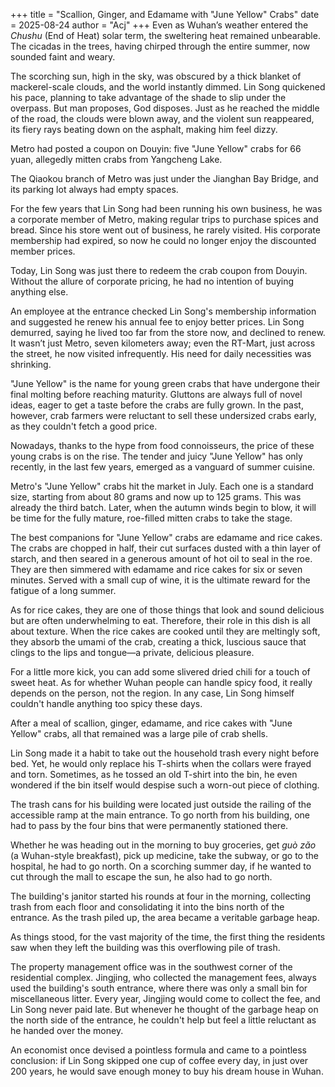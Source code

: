 +++
title = "Scallion, Ginger, and Edamame with "June Yellow" Crabs"
date = 2025-08-24
author = "Acj"
+++
Even as Wuhan’s weather entered the *Chushu* (End of Heat) solar term, the sweltering heat remained unbearable. The cicadas in the trees, having chirped through the entire summer, now sounded faint and weary.

The scorching sun, high in the sky, was obscured by a thick blanket of mackerel-scale clouds, and the world instantly dimmed. Lin Song quickened his pace, planning to take advantage of the shade to slip under the overpass. But man proposes, God disposes. Just as he reached the middle of the road, the clouds were blown away, and the violent sun reappeared, its fiery rays beating down on the asphalt, making him feel dizzy.

Metro had posted a coupon on Douyin: five "June Yellow" crabs for 66 yuan, allegedly mitten crabs from Yangcheng Lake.

The Qiaokou branch of Metro was just under the Jianghan Bay Bridge, and its parking lot always had empty spaces.

For the few years that Lin Song had been running his own business, he was a corporate member of Metro, making regular trips to purchase spices and bread. Since his store went out of business, he rarely visited. His corporate membership had expired, so now he could no longer enjoy the discounted member prices.

Today, Lin Song was just there to redeem the crab coupon from Douyin. Without the allure of corporate pricing, he had no intention of buying anything else.

An employee at the entrance checked Lin Song's membership information and suggested he renew his annual fee to enjoy better prices. Lin Song demurred, saying he lived too far from the store now, and declined to renew. It wasn’t just Metro, seven kilometers away; even the RT-Mart, just across the street, he now visited infrequently. His need for daily necessities was shrinking.

"June Yellow" is the name for young green crabs that have undergone their final molting before reaching maturity. Gluttons are always full of novel ideas, eager to get a taste before the crabs are fully grown. In the past, however, crab farmers were reluctant to sell these undersized crabs early, as they couldn't fetch a good price.

Nowadays, thanks to the hype from food connoisseurs, the price of these young crabs is on the rise. The tender and juicy "June Yellow" has only recently, in the last few years, emerged as a vanguard of summer cuisine.

Metro's "June Yellow" crabs hit the market in July. Each one is a standard size, starting from about 80 grams and now up to 125 grams. This was already the third batch. Later, when the autumn winds begin to blow, it will be time for the fully mature, roe-filled mitten crabs to take the stage.

The best companions for "June Yellow" crabs are edamame and rice cakes. The crabs are chopped in half, their cut surfaces dusted with a thin layer of starch, and then seared in a generous amount of hot oil to seal in the roe. They are then simmered with edamame and rice cakes for six or seven minutes. Served with a small cup of wine, it is the ultimate reward for the fatigue of a long summer.

As for rice cakes, they are one of those things that look and sound delicious but are often underwhelming to eat. Therefore, their role in this dish is all about texture. When the rice cakes are cooked until they are meltingly soft, they absorb the umami of the crab, creating a thick, luscious sauce that clings to the lips and tongue—a private, delicious pleasure.

For a little more kick, you can add some slivered dried chili for a touch of sweet heat. As for whether Wuhan people can handle spicy food, it really depends on the person, not the region. In any case, Lin Song himself couldn't handle anything too spicy these days.

After a meal of scallion, ginger, edamame, and rice cakes with "June Yellow" crabs, all that remained was a large pile of crab shells.

Lin Song made it a habit to take out the household trash every night before bed. Yet, he would only replace his T-shirts when the collars were frayed and torn. Sometimes, as he tossed an old T-shirt into the bin, he even wondered if the bin itself would despise such a worn-out piece of clothing.

The trash cans for his building were located just outside the railing of the accessible ramp at the main entrance. To go north from his building, one had to pass by the four bins that were permanently stationed there.

Whether he was heading out in the morning to buy groceries, get *guò zǎo* (a Wuhan-style breakfast), pick up medicine, take the subway, or go to the hospital, he had to go north. On a scorching summer day, if he wanted to cut through the mall to escape the sun, he also had to go north.

The building's janitor started his rounds at four in the morning, collecting trash from each floor and consolidating it into the bins north of the entrance. As the trash piled up, the area became a veritable garbage heap.

As things stood, for the vast majority of the time, the first thing the residents saw when they left the building was this overflowing pile of trash.

The property management office was in the southwest corner of the residential complex. Jingjing, who collected the management fees, always used the building's south entrance, where there was only a small bin for miscellaneous litter. Every year, Jingjing would come to collect the fee, and Lin Song never paid late. But whenever he thought of the garbage heap on the north side of the entrance, he couldn't help but feel a little reluctant as he handed over the money.

An economist once devised a pointless formula and came to a pointless conclusion: if Lin Song skipped one cup of coffee every day, in just over 200 years, he would save enough money to buy his dream house in Wuhan.
